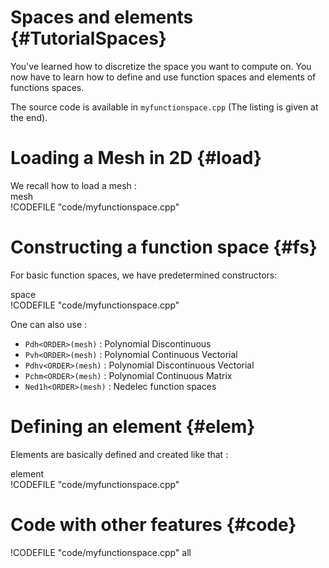 Spaces and elements {#TutorialSpaces}
============================



You've learned how to discretize the space you want to compute on.
You now have to learn how to define and use function spaces and elements of functions spaces.

The source code is available in `myfunctionspace.cpp`
(The listing is given at the end).

# Loading a Mesh in 2D {#load}

We recall how to load a mesh :   
mesh   
!CODEFILE "code/myfunctionspace.cpp" 


# Constructing a function space {#fs}

For basic function spaces, we have predetermined constructors:   

space   
!CODEFILE "code/myfunctionspace.cpp" 

One can also use :
- `Pdh<ORDER>(mesh)` : Polynomial Discontinuous
- `Pvh<ORDER>(mesh)` : Polynomial Continuous Vectorial
- `Pdhv<ORDER>(mesh)` : Polynomial Discontinuous Vectorial
- `Pchm<ORDER>(mesh)` : Polynomial Continuous Matrix
- `Ned1h<ORDER>(mesh)` : Nedelec function spaces

# Defining an element {#elem}

Elements are basically defined and created like that :    

element   
!CODEFILE "code/myfunctionspace.cpp" 

# Code with other features {#code}

!CODEFILE "code/myfunctionspace.cpp" all
